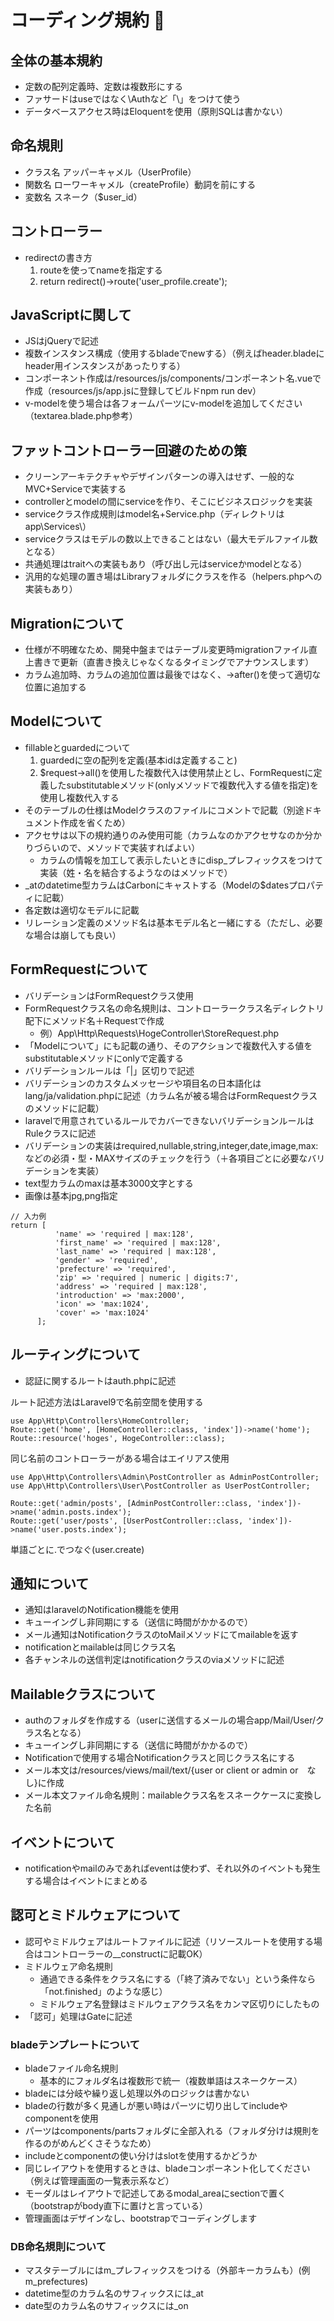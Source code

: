 # コーディング規約 📝

## 全体の基本規約

- 定数の配列定義時、定数は複数形にする
- ファサードはuseではなく\Authなど「\」をつけて使う
- データベースアクセス時はEloquentを使用（原則SQLは書かない）

## 命名規則
- クラス名  アッパーキャメル（UserProfile）
- 関数名    ローワーキャメル（createProfile）動詞を前にする
- 変数名    スネーク（$user_id）


## コントローラー
- redirectの書き方
  1. routeを使ってnameを指定する
  1. return redirect()->route('user_profile.create');


## JavaScriptに関して

- JSはjQueryで記述
- 複数インスタンス構成（使用するbladeでnewする）（例えばheader.bladeにheader用インスタンスがあったりする）
- コンポーネント作成は/resources/js/components/コンポーネント名.vueで作成（resources/js/app.jsに登録してビルドnpm run dev）
- v-modelを使う場合は各フォームパーツにv-modelを追加してください（textarea.blade.php参考）

## ファットコントローラー回避のための策

- クリーンアーキテクチャやデザインパターンの導入はせず、一般的なMVC+Serviceで実装する
- controllerとmodelの間にserviceを作り、そこにビジネスロジックを実装
- serviceクラス作成規則はmodel名+Service.php（ディレクトリはapp\Services\）
- serviceクラスはモデルの数以上できることはない（最大モデルファイル数となる）
- 共通処理はtraitへの実装もあり（呼び出し元はserviceかmodelとなる）
- 汎用的な処理の置き場はLibraryフォルダにクラスを作る（helpers.phpへの実装もあり）

## Migrationについて

- 仕様が不明確なため、開発中盤まではテーブル変更時migrationファイル直上書きで更新（直書き換えじゃなくなるタイミングでアナウンスします）
- カラム追加時、カラムの追加位置は最後ではなく、->after()を使って適切な位置に追加する


## Modelについて

- fillableとguardedについて
  1. guardedに空の配列を定義(基本idは定義すること)
  1. $request->all()を使用した複数代入は使用禁止とし、FormRequestに定義したsubstitutableメソッド(onlyメソッドで複数代入する値を指定)を使用し複数代入する
- そのテーブルの仕様はModelクラスのファイルにコメントで記載（別途ドキュメント作成を省くため）
- アクセサは以下の規約通りのみ使用可能（カラムなのかアクセサなのか分かりづらいので、メソッドで実装すればよい）
  - カラムの情報を加工して表示したいときにdisp_プレフィックスをつけて実装（姓・名を結合するようなのはメソッドで）
- _atのdatetime型カラムはCarbonにキャストする（Modelの$datesプロパティに記載）
- 各定数は適切なモデルに記載
- リレーション定義のメソッド名は基本モデル名と一緒にする（ただし、必要な場合は崩しても良い）

## FormRequestについて

- バリデーションはFormRequestクラス使用
- FormRequestクラス名の命名規則は、コントローラークラス名ディレクトリ配下にメソッド名＋Requestで作成
  - 例）App\Http\Requests\HogeController\StoreRequest.php
- 「Modelについて」にも記載の通り、そのアクションで複数代入する値をsubstitutableメソッドにonlyで定義する
- バリデーションルールは「|」区切りで記述
- バリデーションのカスタムメッセージや項目名の日本語化はlang/ja/validation.phpに記述（カラム名が被る場合はFormRequestクラスのメソッドに記載）
- laravelで用意されているルールでカバーできないバリデーションルールはRuleクラスに記述
- バリデーションの実装はrequired,nullable,string,integer,date,image,max:などの必須・型・MAXサイズのチェックを行う（＋各項目ごとに必要なバリデーションを実装）
- text型カラムのmaxは基本3000文字とする
- 画像は基本jpg,png指定
```
// 入力例
return [
          'name' => 'required | max:128',
          'first_name' => 'required | max:128',
          'last_name' => 'required | max:128',
          'gender' => 'required',
          'prefecture' => 'required',
          'zip' => 'required | numeric | digits:7',
          'address' => 'required | max:128',
          'introduction' => 'max:2000',
          'icon' => 'max:1024',
          'cover' => 'max:1024'
      ];
```

## ルーティングについて
 - 認証に関するルートはauth.phpに記述

ルート記述方法はLaravel9で名前空間を使用する

```
use App\Http\Controllers\HomeController;
Route::get('home', [HomeController::class, 'index'])->name('home');
Route::resource('hoges', HogeController::class);
```

同じ名前のコントローラーがある場合はエイリアス使用

```
use App\Http\Controllers\Admin\PostController as AdminPostController;
use App\Http\Controllers\User\PostController as UserPostController;

Route::get('admin/posts', [AdminPostController::class, 'index'])->name('admin.posts.index');
Route::get('user/posts', [UserPostController::class, 'index'])->name('user.posts.index');
```

単語ごとに.でつなぐ(user.create)

## 通知について

- 通知はlaravelのNotification機能を使用
- キューイングし非同期にする（送信に時間がかかるので）
- メール通知はNotificationクラスのtoMailメソッドにてmailableを返す
- notificationとmailableは同じクラス名
- 各チャンネルの送信判定はnotificationクラスのviaメソッドに記述

## Mailableクラスについて

- authのフォルダを作成する（userに送信するメールの場合app/Mail/User/クラス名となる）
- キューイングし非同期にする（送信に時間がかかるので）
- Notificationで使用する場合Notificationクラスと同じクラス名にする
- メール本文は/resources/views/mail/text/{user or client or admin or　なし}に作成
- メール本文ファイル命名規則：mailableクラス名をスネークケースに変換した名前

## イベントについて
- notificationやmailのみであればeventは使わず、それ以外のイベントも発生する場合はイベントにまとめる

## 認可とミドルウェアについて

- 認可やミドルウェアはルートファイルに記述（リソースルートを使用する場合はコントローラーの__constructに記載OK）
- ミドルウェア命名規則
  - 通過できる条件をクラス名にする（「終了済みでない」という条件なら「not.finished」のような感じ）
  - ミドルウェア名登録はミドルウェアクラス名をカンマ区切りにしたもの
- 「認可」処理はGateに記述

<!-- ## viewについて
 - ディレクトリーの命名規則 -->

### bladeテンプレートについて

- bladeファイル命名規則
  - 基本的にフォルダ名は複数形で統一（複数単語はスネークケース）
- bladeには分岐や繰り返し処理以外のロジックは書かない
- bladeの行数が多く見通しが悪い時はパーツに切り出してincludeやcomponentを使用
- パーツはcomponents/partsフォルダに全部入れる（フォルダ分けは規則を作るのがめんどくさそうなため）
- includeとcomponentの使い分けはslotを使用するかどうか
- 同じレイアウトを使用するときは、bladeコンポーネント化してください（例えば管理画面の一覧表示系など）
- モーダルはレイアウトで記述してあるmodal_areaにsectionで置く（bootstrapがbody直下に置けと言っている）
- 管理画面はデザインなし、bootstrapでコーディングします

### DB命名規則について

- マスタテーブルにはm_プレフィックスをつける（外部キーカラムも）(例m_prefectures)
- datetime型のカラム名のサフィックスには_at
- date型のカラム名のサフィックスには_on

